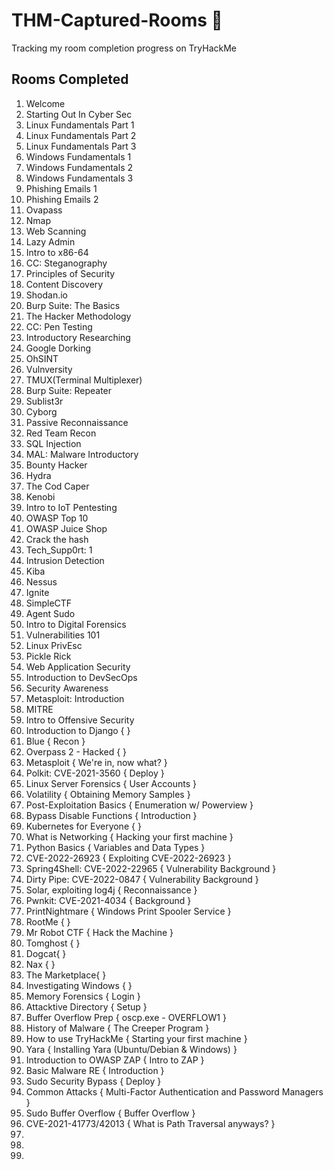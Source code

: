 # THM-Captured-Rooms 🚩
Tracking my room completion progress on TryHackMe 


## Rooms Completed 

1. Welcome
2. Starting Out In Cyber Sec
3. Linux Fundamentals Part 1 
4. Linux Fundamentals Part 2
5. Linux Fundamentals Part 3
6. Windows Fundamentals 1
7. Windows Fundamentals 2
8. Windows Fundamentals 3
9. Phishing Emails 1
10. Phishing Emails 2
11. Ovapass
12. Nmap
13. Web Scanning
14. Lazy Admin
15. Intro to x86-64
16. CC: Steganography
17. Principles of Security
18. Content Discovery
19. Shodan.io
20. Burp Suite: The Basics
21. The Hacker Methodology
22. CC: Pen Testing
23. Introductory Researching
24. Google Dorking
25. OhSINT
26. Vulnversity
27. TMUX(Terminal Multiplexer)
28. Burp Suite: Repeater
29. Sublist3r
30. Cyborg
31. Passive Reconnaissance
32. Red Team Recon
33. SQL Injection
34. MAL: Malware Introductory
35. Bounty Hacker
36. Hydra
37. The Cod Caper
38. Kenobi
39. Intro to IoT Pentesting
40. OWASP Top 10
41. OWASP Juice Shop
42. Crack the hash
43. Tech_Supp0rt: 1
44. Intrusion Detection
45. Kiba
46. Nessus
47. Ignite 
48. SimpleCTF
49. Agent Sudo
50. Intro to Digital Forensics
51. Vulnerabilities 101
52. Linux PrivEsc
53. Pickle Rick 
54. Web Application Security
55. Introduction to DevSecOps
56. Security Awareness 
57. Metasploit: Introduction
58. MITRE
59. Intro to Offensive Security
60. Introduction to Django { }
61. Blue { Recon }
62. Overpass 2 - Hacked {  }
63. Metasploit { We're in, now what? }
64. Polkit: CVE-2021-3560 { Deploy }
65. Linux Server Forensics { User Accounts }
66. Volatility { Obtaining Memory Samples }
67. Post-Exploitation Basics { Enumeration w/ Powerview }
68. Bypass Disable Functions { Introduction }
69. Kubernetes for Everyone { }
70. What is Networking { Hacking your first machine }
71. Python Basics { Variables and Data Types }
72. CVE-2022-26923 { Exploiting CVE-2022-26923 }
73. Spring4Shell: CVE-2022-22965 { Vulnerability Background }
74. Dirty Pipe: CVE-2022-0847 { Vulnerability Background }
75. Solar, exploiting log4j { Reconnaissance }
76. Pwnkit: CVE-2021-4034 { Background }
77. PrintNightmare { Windows Print Spooler Service }
78. RootMe {  }
79. Mr Robot CTF { Hack the Machine }
80. Tomghost {  }
81. Dogcat{  }
82. Nax {  }
83. The Marketplace{  }
84. Investigating Windows {  }
85. Memory Forensics { Login }
86. Attacktive Directory { Setup }
87. Buffer Overflow Prep { oscp.exe - OVERFLOW1 }
88. History of Malware { The Creeper Program }
89. How to use TryHackMe { Starting your first machine }
90. Yara {  Installing Yara (Ubuntu/Debian & Windows) }
91. Introduction to OWASP ZAP { Intro to ZAP }
92. Basic Malware RE { Introduction }
93. Sudo Security Bypass { Deploy }
94. Common Attacks { Multi-Factor Authentication and Password Managers }
95. Sudo Buffer Overflow { Buffer Overflow }
96. CVE-2021-41773/42013 { What is Path Traversal anyways? }
97. 
98. 
99. 
 


